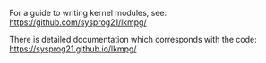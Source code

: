 For a guide to writing kernel modules, see:
https://github.com/sysprog21/lkmpg/

There is detailed documentation which corresponds with the code:
https://sysprog21.github.io/lkmpg/
